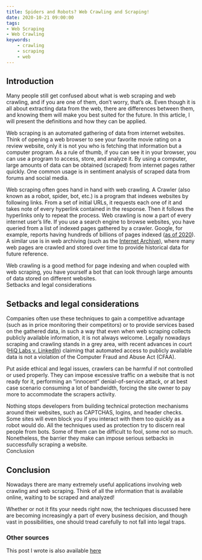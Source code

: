 ```yaml
---
title: Spiders and Robots? Web Crawling and Scraping!
date: 2020-10-21 09:00:00
tags:
- Web Scraping
- Web Crawling
keywords:
    - crawling
    - scraping
    - web
---
```


## Introduction
Many people still get confused about what is web scraping and web crawling, and if you are one of them, don’t worry, that’s ok. Even though it is all about extracting data from the web, there are differences between them, and knowing them will make you best suited for the future. In this article, I will present the definitions and how they can be applied. 

Web scraping is an automated gathering of data from internet websites. Think of opening a web browser to see your favorite movie rating on a review website, only it is not you who is fetching that information but a computer program. As a rule of thumb, if you can see it in your browser, you can use a program to access, store, and analyze it. By using a computer, large amounts of data can be obtained (scraped) from internet pages rather quickly. One common usage is in sentiment analysis of scraped data from forums and social media.  

Web scraping often goes hand in hand with web crawling. A Crawler (also known as a robot, spider, bot, etc.) is a program that indexes websites by following links. From a set of initial URLs, it requests each one of it and takes note of every hyperlink contained in the response. Then it follows the hyperlinks only to repeat the process. Web crawling is now a part of every internet user’s life. If you use a search engine to browse websites, you have queried from a list of indexed pages gathered by a crawler. Google, for example, reports having hundreds of billions of pages indexed ([as of 2020](https://www.google.com/search/howsearchworks/crawling-indexing/)). A similar use is in web archiving (such as the [Internet Archive](https://archive.org/)), where many web pages are crawled and stored over time to provide historical data for future reference.   

Web crawling is a good method for page indexing and when coupled with web scraping, you have yourself a bot that can look through large amounts of data stored on different websites.  
Setbacks and legal considerations  

## Setbacks and legal considerations  

Companies often use these techniques to gain a competitive advantage (such as in price monitoring their competitors) or to provide services based on the gathered data, in such a way that even when web scraping collects publicly available information, it is not always welcome. Legally nowadays scraping and crawling stands in a grey area, with recent advances in court ([HiQ Labs v. LinkedIn](https://law.justia.com/cases/federal/appellate-courts/ca9/17-16783/17-16783-2019-09-09.html)) claiming that automated access to publicly available data is not a violation of the Computer Fraud and Abuse Act (CFAA).  

Put aside ethical and legal issues, crawlers can be harmful if not controlled or used properly. They can impose excessive traffic on a website that is not ready for it, performing an “innocent” denial-of-service attack, or at best case scenario consuming a lot of bandwidth, forcing the site owner to pay more to accommodate the scrapers activity.  

Nothing stops developers from building technical protection mechanisms around their websites, such as CAPTCHAS, logins, and header checks. Some sites will even block you if you interact with them too quickly as a robot would do. All the techniques used as protection try to discern real people from bots. Some of them can be difficult to fool, some not so much. Nonetheless, the barrier they make can impose serious setbacks in successfully scraping a website.  
Conclusion

## Conclusion

Nowadays there are many extremely useful applications involving web crawling and web scraping. Think of all the information that is available online, waiting to be scraped and analyzed!  

Whether or not it fits your needs right now, the techniques discussed here are becoming increasingly a part of every business decision, and though vast in possibilities, one should tread carefully to not fall into legal traps.

### Other sources   
This post I wrote is also available [here](https://poatek.com/2020/10/21/spiders-and-robots-web-crawling-and-scraping/)
